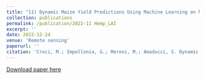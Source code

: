 ```yaml
---
title: "11) Dynamic Maize Yield Predictions Using Machine Learning on Multi-Source Data"
collection: publications
permalink: /publication/2022-11 Hemp_LAI
excerpt: ''
date: 2022-12-24
venue: 'Remote sensing'
paperurl: ''
citation: 'Croci, M.; Impollonia, G.; Meroni, M.; Amaducci, S. Dynamic Maize Yield Predictions Using Machine Learning on Multi-Source Data. Remote Sens. 2023, 15, 100. https://doi.org/10.3390/rs15010100'
---
```


[Download paper here](https://www.mdpi.com/2072-4292/15/1/100)
